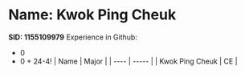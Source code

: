 # Name: Kwok Ping Cheuk 
**SID: 1155109979**
Experience in Github:
* 0
* 0 + 24-4!
| Name | Major |
| ---- | ----- |
| Kwok Ping Cheuk | CE |
